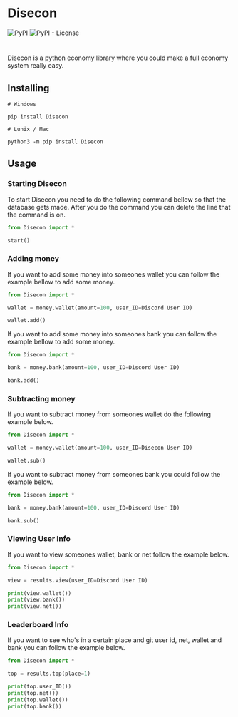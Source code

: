 
# Disecon

![PyPI](https://img.shields.io/pypi/v/Disecon?color=gree) ![PyPI - License](https://img.shields.io/pypi/l/Disecon?color=gree)

#

Disecon is a python economy library where you could make a full economy system really easy.

## Installing

```
# Windows

pip install Disecon

# Lunix / Mac

python3 -m pip install Disecon
```
## Usage

### Starting Disecon

To start Disecon you need to do the following command bellow so that the database gets made. After you do the command you can delete the line that the command is on.

```python
from Disecon import *

start()
```

### Adding money

If you want to add some money into someones wallet you can follow the example bellow to add some money.

```python
from Disecon import *

wallet = money.wallet(amount=100, user_ID=Discord User ID)

wallet.add()
```

If you want to add some money into someones bank you can follow the example bellow to add some money. 

```python
from Disecon import *

bank = money.bank(amount=100, user_ID=Discord User ID)

bank.add()
```

### Subtracting money

If you want to subtract money from someones wallet do the following example below.

```python
from Disecon import *

wallet = money.wallet(amount=100, user_ID=Disecon User ID)

wallet.sub()
```

If you want to subtract money from someones bank you could follow the example below.

```python
from Disecon import *

bank = money.bank(amount=100, user_ID=Discord User ID)

bank.sub()
```

### Viewing User Info

If you want to view someones wallet, bank or net follow the example below.

```python
from Disecon import *

view = results.view(user_ID=Discord User ID)

print(view.wallet())
print(view.bank())
print(view.net())
```

### Leaderboard Info

If you want to see who's in a certain place and git user id, net, wallet and bank you can follow the example below.

```python
from Disecon import *

top = results.top(place=1)

print(top.user_ID())
print(top.net())
print(top.wallet())
print(top.bank())
```